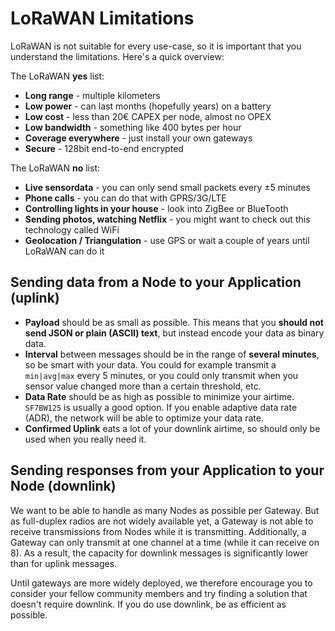 # LoRaWAN Limitations

LoRaWAN is not suitable for every use-case, so it is important that you understand the limitations. Here's a quick overview:

The LoRaWAN **yes** list:

* **Long range** - multiple kilometers
* **Low power** - can last months (hopefully years) on a battery
* **Low cost** - less than 20€ CAPEX per node, almost no OPEX
* **Low bandwidth** - something like 400 bytes per hour
* **Coverage everywhere** - just install your own gateways
* **Secure** - 128bit end-to-end encrypted

The LoRaWAN **no** list:

* **Live sensordata** - you can only send small packets every ±5 minutes
* **Phone calls** - you can do that with GPRS/3G/LTE
* **Controlling lights in your house** - look into ZigBee or BlueTooth
* **Sending photos, watching Netflix** - you might want to check out this technology called WiFi
* **Geolocation / Triangulation** - use GPS or wait a couple of years until LoRaWAN can do it

## Sending data from a Node to your Application (uplink)

* **Payload** should be as small as possible. This means that you **should not send JSON or plain (ASCII) text**, but instead encode your data as binary data.
* **Interval** between messages should be in the range of **several minutes**, so be smart with your data. You could for example transmit a `min|avg|max` every 5 minutes, or you could only transmit when you sensor value changed more than a certain threshold, etc.
* **Data Rate** should be as high as possible to minimize your airtime. `SF7BW125` is usually a good option. If you enable adaptive data rate (ADR), the network will be able to optimize your data rate.
* **Confirmed Uplink** eats a lot of your downlink airtime, so should only be used when you really need it.

## Sending responses from your Application to your Node (downlink)

We want to be able to handle as many Nodes as possible per Gateway. But as full-duplex radios are not widely available yet, a Gateway is not able to receive transmissions from Nodes while it is transmitting. Additionally, a Gateway can only transmit at one channel at a time (while it can receive on 8). As a result, the capacity for downlink messages is significantly lower than for uplink messages.

Until gateways are more widely deployed, we therefore encourage you to consider your fellow community members and try finding a solution that doesn't require downlink. If you do use downlink, be as efficient as possible.